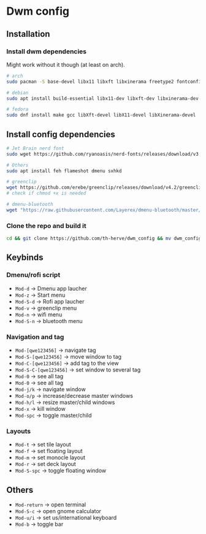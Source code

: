 # Dwm config
## Installation

### Install dwm dependencies

Might work without it though (at least on arch).

```bash
# arch
sudo pacman -S base-devel libx11 libxft libxinerama freetype2 fontconfig

# debian
sudo apt install build-essential libx11-dev libxft-dev libxinerama-dev libfreetype6-dev libfontconfig1-dev

# fedora
sudo dnf install make gcc libXft-devel libX11-devel libXinerama-devel
```
## Install config dependencies

```bash
# Jet Brain nerd font
sudo wget https://github.com/ryanoasis/nerd-fonts/releases/download/v3.1.1/JetBrainsMono.zip && sudo unzip JetBrainsMono.zip -d /usr/share/fonts && rm -f JetBrainsMono.zip

# Others
sudo apt install feh flameshot dmenu sxhkd

# greenclip
wget https://github.com/erebe/greenclip/releases/download/v4.2/greenclip && sudo mv greenclip /usr/local/bin/ 
# check if chmod +x is needed

# dmenu-bluetooth
wget "https://raw.githubusercontent.com/Layerex/dmenu-bluetooth/master/dmenu-bluetooth" && sudo install dmenu-bluetooth /usr/local/bin
```
### Clone the repo and build it

```bash
cd && git clone https://github.com/th-herve/dwm_config && mv dwm_config .dwm && cd .dwm && sudo ./make.sh
```

## Keybinds

### Dmenu/rofi script

- `Mod-d` -> Dmenu app laucher
- `Mod-z` -> Start menu
- `Mod-S-d` -> Rofi app laucher
- `Mod-v` -> greenclip menu
- `Mod-n` -> wifi menu
- `Mod-S-n` -> bluetooth menu

### Navigation and tag
 
- `Mod-[qwe123456]` -> navigate tag
- `Mod-S-[qwe123456]` -> move window to tag
- `Mod-C-[qwe123456]` -> add tag to the view
- `Mod-S-C-[qwe123456]` -> set window to several tag
- `Mod-0` -> see all tag
- `Mod-0` -> see all tag
- `Mod-j/k` -> navigate window
- `Mod-o/p` -> increase/decrease master windows
- `Mod-h/l` -> resize master/child windows
- `Mod-x` -> kill window
- `Mod-spc` -> toggle master/child
 
### Layouts

- `Mod-t` -> set tile layout
- `Mod-f` -> set floating layout
- `Mod-m` -> set monocle layout
- `Mod-r` -> set deck layout
- `Mod-S-spc` -> toggle floating window

## Others

- `Mod-return` -> open terminal
- `Mod-S-c` -> open gnome calculator
- `Mod-u/i` -> set us/international keyboard
- `Mod-b` -> toggle bar
